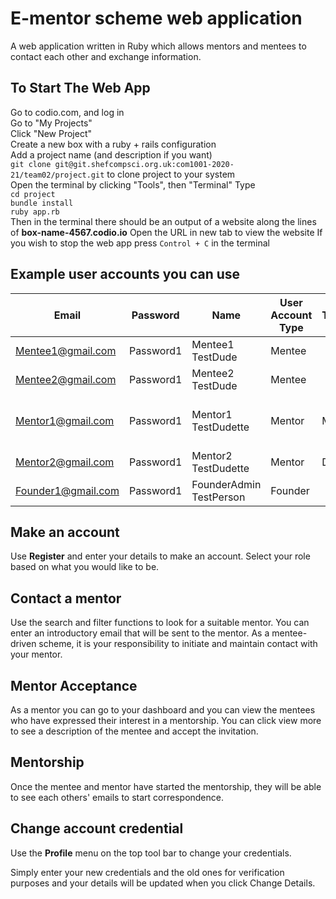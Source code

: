 # E-mentor scheme web application

A web application written in Ruby which allows mentors and mentees to contact each other and exchange information.

## To Start The Web App
Go to codio.com, and log in  
Go to "My Projects"  
Click "New Project"  
Create a new box with a ruby + rails configuration  
Add a project name (and description if you want)  
``git clone git@git.shefcompsci.org.uk:com1001-2020-21/team02/project.git`` to clone project to your system  
Open the terminal by clicking "Tools", then "Terminal"
Type  
``cd project``  
``bundle install``  
``ruby app.rb``  
Then in the terminal there should be an output of a website along the lines of **box-name-4567.codio.io**
Open the URL in new tab to view the website
If you wish to stop the web app press ``Control + C`` in the terminal  

## Example user accounts you can use

| Email              | Password  | Name                    | User Account Type | Title | Job Title    | Industry Sector                | University       | Degree           | Telephone     |
| ------------------ | ----------| ----------------------- | ----------------- | ----- | ------------ | ------------------------------ | ---------------- | ---------------- | --------------|
| Mentee1@gmail.com  | Password1 | Mentee1 TestDude        | Mentee            |       |              |                                | Uni of Sheffield | Computer Science | 0114 222 9134 |
| Mentee2@gmail.com  | Password1 | Mentee2 TestDude        | Mentee            |       |              |                                | Uni of Sheffield | Computer Science | 0114 222 9134 |
| Mentor1@gmail.com  | Password1 | Mentor1 TestDudette     | Mentor            | Mrs   | Professor    | Teacher training and education |                  |                  |               |
| Mentor2@gmail.com  | Password1 | Mentor2 TestDudette     | Mentor            | Dr    | System Admin | Information technology         |                  |                  |               |
| Founder1@gmail.com | Password1 | FounderAdmin TestPerson | Founder           |       |              |                                |                  |                  |               |

## Make an account
Use **Register** and enter your details to make an account. Select your role based on what you would like to be.

## Contact a mentor
Use the search and filter functions to look for a suitable mentor. You can enter an introductory email that will be
sent to the mentor. As a mentee-driven scheme, it is your responsibility to initiate and maintain contact with 
your mentor. 

## Mentor Acceptance
As a mentor you can go to your dashboard and you can view the mentees who have expressed their interest in a 
mentorship. You can click view more to see a description of the mentee and accept the invitation.

## Mentorship
Once the mentee and mentor have started the mentorship, they will be able to see each others' emails to start 
correspondence.

## Change account credential
Use the **Profile** menu on the top tool bar to change your credentials.

Simply enter your new credentials and the old ones for verification purposes and your details will be updated
when you click Change Details.
